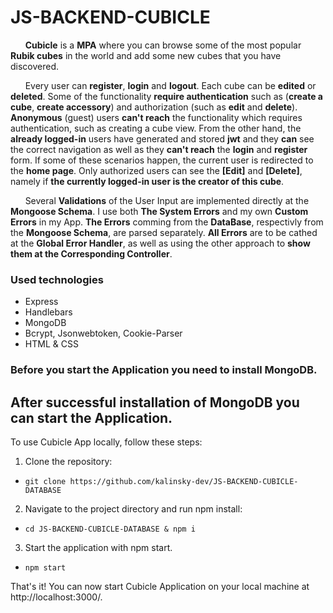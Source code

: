 # JS-BACKEND-CUBICLE

&nbsp; &nbsp; &nbsp; **Cubicle** is a **MPA** where you can browse some of the most popular **Rubik cubes** in the world and add some new cubes that you have discovered.

&nbsp; &nbsp; &nbsp; Every user can **register**, **login** and **logout**. Each cube can be **edited** or   **deleted**. Some of the functionality **require authentication** such as (**create a cube**, **create accessory**) and authorization (such as **edit** and **delete**). **Anonymous** (guest) users **can't reach** the functionality which requires authentication, such as creating a cube view. From the other hand, the **already logged-in** users have generated and stored **jwt** and they **can** see the correct navigation as well as they **can't reach** the **login** and **register** form. If some of these scenarios happen, the current user is redirected to the **home page**. Only authorized users can see the **[Edit]** and **[Delete]**, namely if **the currently logged-in user is the creator of this cube**. 

&nbsp; &nbsp; &nbsp; Several **Validations** of the User Input are implemented directly at the **Mongoose Schema**. 
I use both **The System Errors** and my own **Custom Errors** in my App. **The Errors** comming from the **DataBase**, respectivly from the **Mongoose Schema**, are parsed separately. **All Errors** are to be cathed at the **Global Error Handler**, as well as using the other approach to **show them at the Corresponding Controller**. 


### Used technologies

- Express
- Handlebars
- MongoDB
- Bcrypt, Jsonwebtoken, Cookie-Parser
- HTML & CSS

### Before you start the Application you need to install MongoDB.

## After successful installation of MongoDB you can start the Application.

To use Cubicle App locally, follow these steps:

1.  Clone the repository:

- `git clone https://github.com/kalinsky-dev/JS-BACKEND-CUBICLE-DATABASE`

2.  Navigate to the project directory and run npm install:

- `cd JS-BACKEND-CUBICLE-DATABASE & npm i`

3.  Start the application with npm start.

- `npm start`

That's it! You can now start Cubicle Application on your local machine at http://localhost:3000/.
